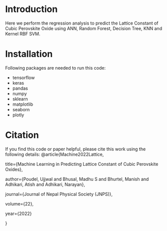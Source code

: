 # Introduction
Here we perform the regression analysis to predict the Lattice Constant of Cubic Perovskite Oxide using ANN, Random Forest, Decision Tree, KNN and Kernel RBF SVM.

# Installation
Following packages are needed to run this code:
* tensorflow
* keras
* pandas
* numpy
* sklearn
* matplotlib
* seaborn
* plotly

# Citation
If you find this code or paper helpful, please cite this work using the following details:
@article{Machine2022Lattice,

  title={Machine Learning in Predicting Lattice Constant of Cubic Perovskite Oxides},
  
  author={Poudel, Ujjwal and Bhusal, Madhu S and Bhurtel, Manish and Adhikari, Atish and Adhikari, Narayan},
  
  journal={Journal of Nepal Physical Society (JNPS)},
  
  volume={22},
  
  year={2022}
  
}

